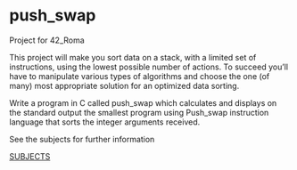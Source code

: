 # push_swap
Project for 42_Roma

This project will make you sort data on a stack, with a limited set of instructions, using the lowest possible number of actions.
To succeed you’ll have to manipulate various types of algorithms and choose the one (of many) most appropriate solution for an optimized data sorting.

Write a program in C called push_swap which calculates and displays on the standard output the smallest program using Push_swap instruction language that sorts the integer arguments received.

See the subjects for further information

[SUBJECTS](Resources/en.subject.pdf)
